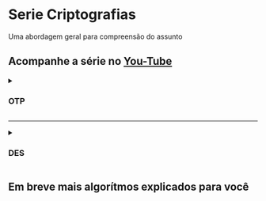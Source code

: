 # Serie Criptografias
Uma abordagem geral para compreensão do assunto

## Acompanhe a série no [You-Tube](https://www.youtube.com/watch?v=XAWG-Wnwg2w&list=PLo7vhVXZt9nxuVBS7tu9hu78duaQ6BSKi&pp=gAQBiAQB)
 
<details><summary><h3>OTP</h3></summary>

- [Powershell](https://github.com/ThiagoSousa81/serie-criptografias/blob/main/OTP/OTP.ps1)
- [Python](https://github.com/ThiagoSousa81/serie-criptografias/blob/main/OTP/OTP.py)

</details>

<hr>

<details><summary><h3>DES</h3></summary>

- [PowerShell](https://github.com/ThiagoSousa81/serie-criptografias/blob/main/DES/DES.ps1)
- [Python](https://github.com/ThiagoSousa81/serie-criptografias/blob/main/DES/DES.py)

</details>

## Em breve mais algorítmos explicados para você
